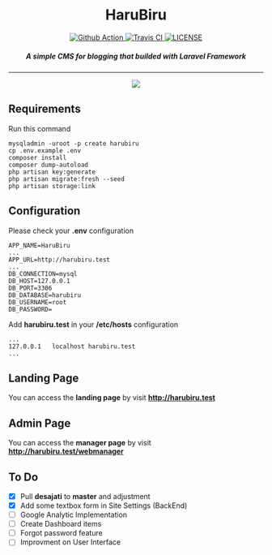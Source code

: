 <h1 align="center">HaruBiru</h1>
<p align="center">
    <a href="https://github.com/anwareset/harubiru/actions">
        <img src="https://github.com/anwareset/harubiru/workflows/buildtest/badge.svg?branch=master" alt="Github Action">
    </a>
    <a href="https://travis-ci.com/anwareset/harubiru">
        <img src="https://travis-ci.com/anwareset/harubiru.svg?branch=master" alt="Travis CI">
    </a>
    <a href="https://github.com/anwareset/harubiru/blob/master/LICENSE">
        <img src="https://img.shields.io/badge/License-GPLv3-blue.svg" alt="LICENSE">
    </a>
</p>
<h5 align="center">A simple CMS for blogging that builded with Laravel Framework</h5>

---

<p align="center">
	<a name="top" href="http://harubiru.herokuapp.com"><img src="master/harubirupic.png"></a>
</p>

## Requirements
Run this command
```text
mysqladmin -uroot -p create harubiru
cp .env.example .env
composer install
composer dump-autoload
php artisan key:generate
php artisan migrate:fresh --seed
php artisan storage:link
```

## Configuration
Please check your <b>.env</b> configuration
```text
APP_NAME=HaruBiru
...
APP_URL=http://harubiru.test
...
DB_CONNECTION=mysql
DB_HOST=127.0.0.1
DB_PORT=3306
DB_DATABASE=harubiru
DB_USERNAME=root
DB_PASSWORD=
```

Add <b>harubiru.test</b> in your <b>/etc/hosts</b> configuration
```text
...
127.0.0.1	localhost harubiru.test
...
```

## Landing Page
You can access the <b>landing page</b> by visit <b>http://harubiru.test</b>

## Admin Page
You can access the <b>manager page</b> by visit <b>http://harubiru.test/webmanager</b>

## To Do
- [x] Pull <b>desajati</b> to <b>master</b> and adjustment
- [x] Add some textbox form in Site Settings (BackEnd)
- [ ] Google Analytic Implementation
- [ ] Create Dashboard items
- [ ] Forgot password feature
- [ ] Improvment on User Interface
